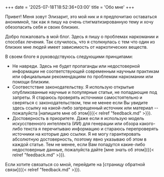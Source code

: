 +++
date = '2025-07-18T18:52:36+03:00'
title = 'Обо мне'
+++

Привет! Меня зовут Элизарит, это мой ник и я предпочитаю оставаться анонимной, так как я пишу на очень стигматизированную тему и хочу обезопасить себя и своих близких.

Добро пожаловать в мой блог. Здесь я пишу о проблемах наркомании и способах лечения. Так случилось, что я столкнулась с тем что один из близких мне людей имеет зависимость от наркотических веществ.

В своем блоге я руководствуюсь следующими принципами:
- Не навреди. Здесь не будет пропаганды или недостоверной информации не соответствующей современным научным практикам или официальным рекомендациям по проблемам наркомании или помощи близким.
- Соотвестствие законодательству. Я использую открытые опубликованные научные и популярные статьи, не попадающие под запреты. Я стараюсь проверять источники самостоятельно и сверяться с законодательством, тем не менее если Вы увидите здесь ссылку на какой-либо запрещенный источник или материал -- пожалуйста [напишите мне об этом]({{< relref "feedback.md" >}}).
- Достоверность в приоритете. Даже если я использую модель искусственного интеллекта (ИИ) для генерации или обзора какого-либо текста я перечитываю информацию и стараюсь перепроверять источники на которые даю ссылки. Я не могу гарантировать абсолютную достоверность, поэтому явно указываю об этом в каждой статье. Тем не менее, если Вам попадутся какие-либо недостоверные данные, пожалуйста дайте [мне знать об этом]({{< relref "feedback.md" >}}).

Если хотите связаться со мной, перейдите на [страницу обратной связи]({{< relref "feedback.md" >}}).
